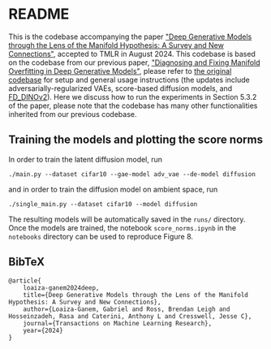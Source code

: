# README

This is the codebase accompanying the paper ["Deep Generative Models through the Lens of the Manifold Hypothesis: A Survey and New Connections"](https://arxiv.org/abs/2404.02954), accepted to TMLR in August 2024. This codebase is based on the codebase from our previous paper, ["Diagnosing and Fixing Manifold Overfitting in Deep Generative Models"](https://arxiv.org/abs/2204.07172), please refer to [the original codebase](https://github.com/layer6ai-labs/two_step_zoo) for setup and general usage instructions (the updates include adversarially-regularized VAEs, score-based diffusion models, and [FD_DINOv2](https://arxiv.org/abs/2306.04675)).
Here we discuss how to run the experiments in Section 5.3.2 of the paper, please note that the codebase has many other functionalities inherited from our previous codebase.

## Training the models and plotting the score norms

In order to train the latent diffusion model, run

    ./main.py --dataset cifar10 --gae-model adv_vae --de-model diffusion

and in order to train the diffusion model on ambient space, run

    ./single_main.py --dataset cifar10 --model diffusion

The resulting models will be automatically saved in the `runs/` directory. Once the models are trained, the notebook `score_norms.ipynb` in the `notebooks` directory can be used to reproduce Figure 8.


## BibTeX

    @article{
        loaiza-ganem2024deep,
        title={Deep Generative Models through the Lens of the Manifold Hypothesis: A Survey and New Connections},
        author={Loaiza-Ganem, Gabriel and Ross, Brendan Leigh and Hosseinzadeh, Rasa and Caterini, Anthony L and Cresswell, Jesse C},
        journal={Transactions on Machine Learning Research},
        year={2024}
    }

